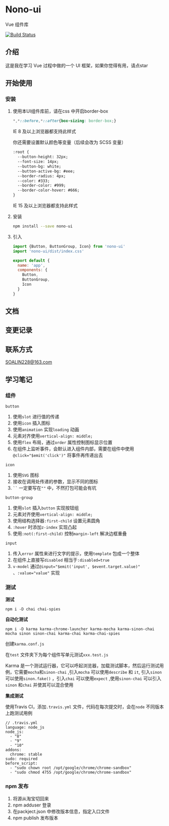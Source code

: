 # Nono-ui
Vue 组件库

[![Build Status](https://travis-ci.org/SOALIN228/Nono.svg?branch=master)](https://travis-ci.org/SOALIN228/Nono)

## 介绍

这是我在学习 Vue 过程中做的一个 UI 框架，如果你觉得有用，请点star

## 开始使用

### 安装
1. 使用本UI组件库前，请在css 中开启border-box
    ```css
    *,*::before,*::after{box-sizing: border-box;}
    ```

    IE 8 及以上浏览器都支持此样式

    你还需要设置默认颜色等变量（后续会改为 SCSS 变量）

    ```html
    :root {
      --button-height: 32px;
      --font-size: 14px;
      --button-bg: white;
      --button-active-bg: #eee;
      --border-radius: 4px;
      --color: #333;
      --border-color: #999;
      --border-color-hover: #666;
    }
    ```

    IE 15 及以上浏览器都支持此样式

2. 安装

    ```bash
    npm install --save nono-ui
    ```

3. 引入

    ```javascript
    import {Button, ButtonGroup, Icon} from 'nono-ui'
    import 'nono-ui/dist/index.css'
    
    export default {
      name: 'app',
      components: {
        Button,
        ButtonGroup,
        Icon
      }
    }
    ```


## 文档

## 变更记录

## 联系方式

SOALIN228@163.com

## 学习笔记

### 组件

`button`

1. 使用`slot` 进行值的传递
2. 使用`icon` 插入图标
3. 使用`animation` 实现`loading` 动画
4. 元素对齐使用`vertical-align: middle;`
5. 使用`flex` 布局，通过`order` 属性控制图标显示位置
6. 在组件上监听事件，会默认进入组件内部，需要在组件中使用`@click="$emit('click')"` 将事件再传递出去

`icon`

1. 使用`SVG` 图标
2. 接收在调用处传递的参数，显示不同的图标
3. ` `` ` 一定要写在`""` 中，不然打包可能会有坑

`button-group`

1.  使用`slot`  插入`button` 实现按钮组
2.  元素对齐使用`vertical-align: middle;`
3.  使用结构选择器`:first-child` 设置元素圆角
4.  `:hover` 时添加`z-index` 实现凸起
5.  使用`:not(:first-child)` 控制`margin-left` 解决边框重叠

`input`

1. 传入`error` 属性来进行文字的提示，使用`template` 包成一个整体
2. 在组件上直接写`disabled` 相当于`:disabled=true`
3. `v-model` 通过`@input="$emit('input', $event.target.value)"` 、`:value="value"` 实现

### 测试

**测试**

`npm i -D chai chai-spies`

**自动化测试**

`npm i -D karma karma-chrome-launcher karma-mocha karma-sinon-chai mocha sinon sinon-chai karma-chai karma-chai-spies`

创建`karma.conf.js`

在`test` 文件夹下为每个组件写单元测试`xxx.test.js`

Karma 是一个测试运行器，它可以呼起浏览器，加载测试脚本，然后运行测试用例，它需要`mocha`和`sinon-chai` ,引入`mocha` 可以使用`describe` 和 `it`, 引入`sinon` 可以使用`sinon.fake()` ，引入`chai` 可以使用`expect` ,使用`sinon-chai` 可以引入`sinon` 和`chai` 并使其可以混合使用

**集成测试**

使用Travis CI，添加`.travis.yml` 文件，代码在每次提交时，会在`node` 不同版本上跑测试用例

```
// .travis.yml
language: node_js
node_js:
  - "8"
  - "9"
  - "10"
addons:
  chrome: stable
sudo: required
before_script:
  - "sudo chown root /opt/google/chrome/chrome-sandbox"
  - "sudo chmod 4755 /opt/google/chrome/chrome-sandbox"
```

### npm 发布

1. 将源从淘宝切回来
2. npm adduser 登录
3. 在packject.json 中修改版本信息，指定入口文件
4. npm publish 发布版本